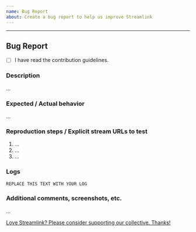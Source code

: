 ```yaml
---
name: Bug Report
about: Create a bug report to help us improve Streamlink
---
```


<!--
Thanks for reporting an bug!

Please read the contribution guidelines before creating a bug report:

(https://github.com/streamlink/streamlink/blob/master/CONTRIBUTING.md#contributing-to-streamlink)

Also check the list of known issues before reporting an issue!

Please fill out the following template. Be as detailed as possible.

Please see the text preview to avoid unnecessary formatting errors.
-->

----

## Bug Report

- [ ] I have read the contribution guidelines. <!-- Replace the space with an x to check the box: [x] -->

### Description

<!-- Explain the bug as clearly as you can. How is functionality impacted? Which OS/Player/Streamlink version are you using? Etc. -->

...

### Expected / Actual behavior

<!-- What do you expect to happen, and what is actually happening? -->

...

### Reproduction steps / Explicit stream URLs to test

<!-- How can we reproduce this? Please note the exact steps below using the list format supplied. If you need more steps please add them. -->

1. ...
2. ...
3. ...

### Logs

<!--
Logs are always required for a bug report, use `-l debug` [(help)](https://streamlink.github.io/cli.html#cmdoption-l).

Make sure to **remove username and password**

You can upload your logs to https://gist.github.com/ or place your logs below.
-->

```
REPLACE THIS TEXT WITH YOUR LOG
```

### Additional comments, screenshots, etc.

...


[Love Streamlink? Please consider supporting our collective. Thanks!](https://opencollective.com/streamlink/donate)
